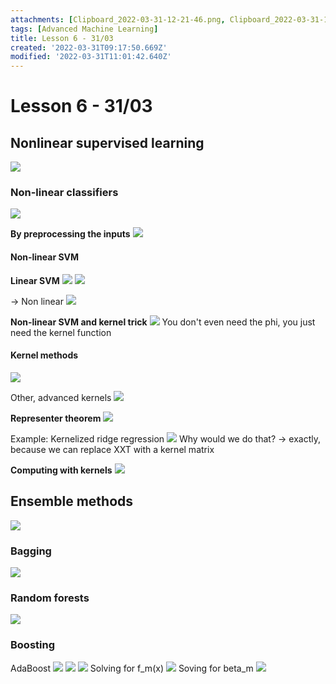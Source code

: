 ```yaml
---
attachments: [Clipboard_2022-03-31-12-21-46.png, Clipboard_2022-03-31-12-23-40.png, Clipboard_2022-03-31-12-26-13.png, Clipboard_2022-03-31-12-29-31.png, Clipboard_2022-03-31-12-29-41.png, Clipboard_2022-03-31-12-32-57.png, Clipboard_2022-03-31-12-34-42.png, Clipboard_2022-03-31-12-35-41.png, Clipboard_2022-03-31-12-40-35.png, Clipboard_2022-03-31-12-46-31.png, Clipboard_2022-03-31-12-48-37.png, Clipboard_2022-03-31-12-52-46.png, Clipboard_2022-03-31-13-12-17.png, Clipboard_2022-03-31-13-12-31.png, Clipboard_2022-03-31-13-17-10.png, Clipboard_2022-03-31-13-29-50.png, Clipboard_2022-03-31-13-46-28.png, Clipboard_2022-03-31-13-46-38.png, Clipboard_2022-03-31-13-52-02.png, Clipboard_2022-03-31-13-52-21.png]
tags: [Advanced Machine Learning]
title: Lesson 6 - 31/03
created: '2022-03-31T09:17:50.669Z'
modified: '2022-03-31T11:01:42.640Z'
---
```


# Lesson 6 - 31/03

## Nonlinear supervised learning

![](@attachment/Clipboard_2022-03-31-12-21-46.png)

### Non-linear classifiers

![](@attachment/Clipboard_2022-03-31-12-23-40.png)

**By preprocessing the inputs**
![](@attachment/Clipboard_2022-03-31-12-26-13.png)

#### Non-linear SVM

**Linear SVM**
![](@attachment/Clipboard_2022-03-31-12-29-31.png)
![](@attachment/Clipboard_2022-03-31-12-29-41.png)

-> Non linear
![](@attachment/Clipboard_2022-03-31-12-32-57.png)

**Non-linear SVM and kernel trick**
![](@attachment/Clipboard_2022-03-31-12-34-42.png)
You don't even need the phi, you just need the kernel function

#### Kernel methods

![](@attachment/Clipboard_2022-03-31-12-35-41.png)

Other, advanced kernels
![](@attachment/Clipboard_2022-03-31-12-40-35.png)

**Representer theorem**
![](@attachment/Clipboard_2022-03-31-12-46-31.png)

Example: Kernelized ridge regression
![](@attachment/Clipboard_2022-03-31-12-48-37.png)
Why would we do that? -> exactly, because we can replace XXT with a kernel matrix

**Computing with kernels**
![](@attachment/Clipboard_2022-03-31-12-52-46.png)

## Ensemble methods

![](@attachment/Clipboard_2022-03-31-13-12-17.png)

### Bagging

![](@attachment/Clipboard_2022-03-31-13-12-31.png)

### Random forests

![](@attachment/Clipboard_2022-03-31-13-17-10.png)

### Boosting

AdaBoost
![](@attachment/Clipboard_2022-03-31-13-29-50.png)
![](@attachment/Clipboard_2022-03-31-13-46-28.png)
![](@attachment/Clipboard_2022-03-31-13-46-38.png)
Solving for f_m(x)
![](@attachment/Clipboard_2022-03-31-13-52-02.png)
Soving for beta_m
![](@attachment/Clipboard_2022-03-31-13-52-21.png)
